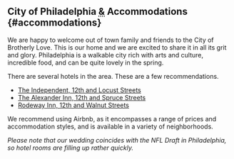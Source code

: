 ## City of Philadelphia <abbr title="and per se and" class="amp">&</abbr> Accommodations {#accommodations}

We are happy to welcome out of town family and friends to the City of Brotherly Love.  This is our home and we are excited to share it in all its grit and glory.  Philadelphia is a walkable city rich with arts and culture, incredible food, and can be quite lovely in the spring. 

There are several hotels in the area.  These are a few recommendations.

* [The Independent, 12th and Locust Streets](http://www.theindependenthotel.com)
* [The Alexander Inn, 12th and Spruce Streets](http://www.alexanderinn.com)
* [Rodeway Inn, 12th and Walnut Streets](https://www.choicehotels.com/pennsylvania/philadelphia/rodeway-inn-hotels/pa271)

We recommend using Airbnb, as it encompasses a range of prices and accommodation styles, and is available in a variety of neighborhoods.  

*Please note that our wedding coincides with the NFL Draft in Philadelphia, so hotel rooms are filling up rather quickly.*
